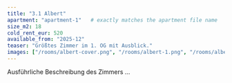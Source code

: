 ```yaml
---
title: "3.1 Albert"
apartment: "apartment-1"   # exactly matches the apartment file name
size_m2: 18
cold_rent_eur: 520
available_from: "2025-12"
teaser: "Größtes Zimmer im 1. OG mit Ausblick."
images: ["/rooms/albert-cover.png", "/rooms/albert-1.png", "/rooms/albert-2.png"]
---
```

Ausführliche Beschreibung des Zimmers …
